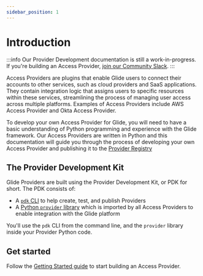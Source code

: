 ```yaml
---
sidebar_position: 1
---
```


# Introduction

:::info
Our Provider Development documentation is still a work-in-progress. If you're building an Access Provider, [join our Community Slack](https://join.slack.com/t/commonfatecommunity/shared_invite/zt-q4m96ypu-_gYlRWD3k5rIsaSsqP7QMg).
:::

Access Providers are plugins that enable Glide users to connect their accounts to other services, such as cloud providers and SaaS applications. They contain integration logic that assigns users to specific resources within these services, streamlining the process of managing user access across multiple platforms. Examples of Access Providers include AWS Access Provider and Okta Access Provider.

To develop your own Access Provider for Glide, you will need to have a basic understanding of Python programming and experience with the Glide framework. Our Access Providers are written in Python and this documentation will guide you through the process of developing your own Access Provider and publishing it to the [Provider Registry](https://registry.commonfate.io)

## The Provider Development Kit

Glide Providers are built using the Provider Development Kit, or PDK for short. The PDK consists of:

- A [`pdk` CLI](https://github.com/common-fate/pdk) to help create, test, and publish Providers
- A [Python `provider` library](https://github.com/common-fate/provider) which is imported by all Access Providers to enable integration with the Glide platform

You'll use the `pdk` CLI from the command line, and the `provider` library inside your Provider Python code.

## Get started

Follow the [Getting Started guide](/provider-development/getting-started) to start building an Access Provider.
